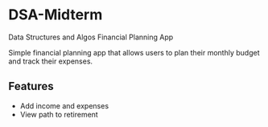 # DSA-Midterm
Data Structures and Algos Financial Planning App

Simple financial planning app that allows users to plan their monthly budget and track their expenses.

## Features

- Add income and expenses
- View path to retirement

